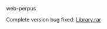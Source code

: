 web-perpus

Complete version bug fixed: <a href="https://github.com/rddmoon/web-perpus/blob/main/Library.rar">Library.rar</a>
